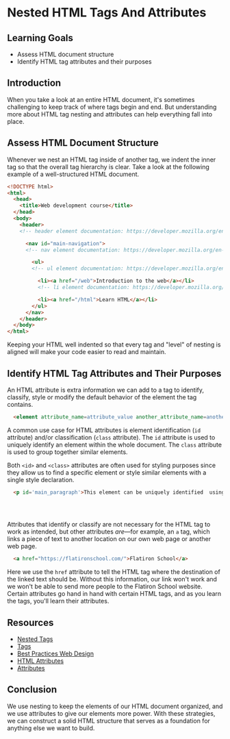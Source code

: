 # Nested HTML Tags And Attributes

## Learning Goals

- Assess HTML document structure
- Identify HTML tag attributes and their purposes

## Introduction

When you take a look at an entire HTML document, it's sometimes challenging to
keep track of where tags begin and end. But understanding more about HTML tag
nesting and attributes can help everything fall into place.

## Assess HTML Document Structure

Whenever we nest an HTML tag inside of another tag, we indent the inner tag so
that the overall tag hierarchy is clear. Take a look at the following example of
a well-structured HTML document.

```html
<!DOCTYPE html>
<html>
  <head>
    <title>Web development course</title>
  </head>
  <body>
    <header>
    <!-- header element documentation: https://developer.mozilla.org/en-US/docs/Web/HTML/Element/header -->

      <nav id="main-navigation">
      <!-- nav element documentation: https://developer.mozilla.org/en-US/docs/Web/HTML/Element/nav -->

        <ul>
        <!-- ul element documentation: https://developer.mozilla.org/en-US/docs/Web/HTML/Element/ul -->

          <li><a href="/web">Introduction to the web</a></li>
          <!-- li element documentation: https://developer.mozilla.org/en-US/docs/Web/HTML/Element/li -->

          <li><a href="/html">Learn HTML</a></li>
        </ul>
      </nav>
    </header>
  </body>
</html>
```

Keeping your HTML well indented so that every tag and "level" of nesting is
aligned will make your code easier to read and maintain.

## Identify HTML Tag Attributes and Their Purposes

An HTML attribute is extra information we can add to a tag to identify,
classify, style or modify the default behavior of the element the tag contains.

```html
  <element attribute_name=attribute_value another_attribute_name=another_attribute_value></element>
```
A common use case for HTML attributes is element identification (`id`
attribute) and/or classification (`class` attribute). The `id` attribute is used
to uniquely identify an element within the whole document. The `class` attribute
is used to group together similar elements.

Both `<id>` and `<class>` attributes are often used for styling purposes since
they allow us to find a specific element or style similar elements with a
single style declaration.

```html
  <p id='main_paragraph'>This element can be uniquely identified  using the 'main_paragraph' id HTML attribute</p>
  
  
  
```

Attributes that identify or classify are not necessary for the HTML
tag to work as intended, but other attributes *are*—for example, an `a` tag,
which links a piece of text to another location on our own web page or another
web page.

```html
  <a href="https://flatironschool.com/">Flatiron School</a>
```

Here we use the `href` attribute to tell the HTML tag where the destination of
the linked text should be. Without this information, our link won't work and we
won't be able to send more people to the Flatiron School website. Certain
attributes go hand in hand with certain HTML tags, and as you learn the tags,
you'll learn their attributes.

## Resources

* [Nested Tags](http://www.bu.edu/tech/services/cccs/websites/www/non-wordpress/start/html-introduction/syntax/nesting-tags/)
* [Tags](https://www.thoughtco.com/nesting-html-tags-3466475)
* [Best Practices Web Design](http://www.iraqtimeline.com/maxdesign/basicdesign/principles/prinnest.html)
* [HTML Attributes](https://www.w3schools.com/html/html_attributes.asp)
* [Attributes](https://www.tutorialspoint.com/html/html_attributes.htm)

## Conclusion

We use nesting to keep the elements of our HTML document organized, and we use
attributes to give our elements more power. With these strategies, we can
construct a solid HTML structure that serves as a foundation for anything else
we want to build.
